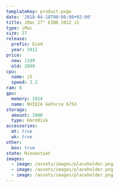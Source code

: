 ```yaml
---
templateKey: product-page
date: '2018-04-18T00:00:00+02:00'
title: iMac 27" EIND 2012 i5
type: iMac
size: 27
release:
  prefix: Eind
  year: 2012
price:
  new: 1199
  old: 2099
cpu:
  name: i5
  speed: 3.2
ram: 8
gpu:
  memory: 1024
  name: NVIDIA GeForce 675X
storage:
  amount: 1000
  type: Harddisk
accessories:
  mt: true
  wk: true
other:
  box: true
state: Nieuwstaat
images:
  - image: /assets/images/placeholder.png
  - image: /assets/images/placeholder.png
  - image: /assets/images/placeholder.png
---
```


